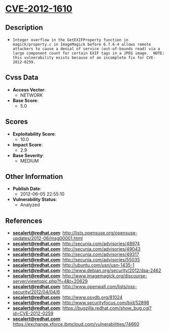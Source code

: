 
# [CVE-2012-1610](http://lists.opensuse.org/opensuse-updates/2012-06/msg00001.html)

## Description

- `Integer overflow in the GetEXIFProperty function in magick/property.c in ImageMagick before 6.7.6-4 allows remote attackers to cause a denial of service (out-of-bounds read) via a large component count for certain EXIF tags in a JPEG image.  NOTE: this vulnerability exists because of an incomplete fix for CVE-2012-0259.`

## Cvss Data

- **Access Vector**:
  - NETWORK
- **Base Score**:
  - 5.0

## Scores

- **Exploitability Score**:
  - 10.0
- **Impact Score**:
  - 2.9
- **Base Severity**:
  - MEDIUM

## Other Information

- **Publish Date**:
  - 2012-06-05 22:55:10
- **Vulnerability Status**:
  - Analyzed

## References

- **secalert@redhat.com**: http://lists.opensuse.org/opensuse-updates/2012-06/msg00001.html
- **secalert@redhat.com**: http://secunia.com/advisories/48974
- **secalert@redhat.com**: http://secunia.com/advisories/49043
- **secalert@redhat.com**: http://secunia.com/advisories/49317
- **secalert@redhat.com**: http://secunia.com/advisories/55035
- **secalert@redhat.com**: http://ubuntu.com/usn/usn-1435-1
- **secalert@redhat.com**: http://www.debian.org/security/2012/dsa-2462
- **secalert@redhat.com**: http://www.imagemagick.org/discourse-server/viewtopic.php?f=4&t=20629
- **secalert@redhat.com**: http://www.openwall.com/lists/oss-security/2012/04/04/6
- **secalert@redhat.com**: http://www.osvdb.org/81024
- **secalert@redhat.com**: http://www.securityfocus.com/bid/52898
- **secalert@redhat.com**: https://bugzilla.redhat.com/show_bug.cgi?id=CVE-2012-0259
- **secalert@redhat.com**: https://exchange.xforce.ibmcloud.com/vulnerabilities/74660
